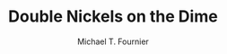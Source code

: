 ---
title: Double Nickels on the Dime
author: Michael T. Fournier
readingDate: 2012-08-01
purchaseLink:
---